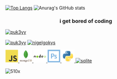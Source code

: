 [![Top Langs](https://github-readme-stats.vercel.app/api/top-langs/?username=510x)](https://github.com/anuraghazra/github-readme-stats)
![Anurag's GitHub stats](https://github-readme-stats.vercel.app/api?username=510x&theme=discord_old_blurple&show_icons=true)
<h3 align="center">i get bored of coding</h3>

<p align="left"> <a href="https://twitter.com/puk3yy" target="blank"><img src="https://img.shields.io/twitter/follow/puk3yy?logo=twitter&style=for-the-badge" alt="puk3yy" /></a> </p>

<p align="left">
<a href="https://twitter.com/puk3yy" target="blank"><img align="center" src="https://raw.githubusercontent.com/rahuldkjain/github-profile-readme-generator/master/src/images/icons/Social/twitter.svg" alt="puk3yy" height="30" width="40" /></a>
<a href="https://instagram.com/nigelgokys" target="blank"><img align="center" src="https://raw.githubusercontent.com/rahuldkjain/github-profile-readme-generator/master/src/images/icons/Social/instagram.svg" alt="nigelgokys" height="30" width="40" /></a>
</p>

<p align="left"> <a href="https://developer.mozilla.org/en-US/docs/Web/JavaScript" target="_blank" rel="noreferrer"> <img src="https://raw.githubusercontent.com/devicons/devicon/master/icons/javascript/javascript-original.svg" alt="javascript" width="40" height="40"/> </a> <a href="https://www.mongodb.com/" target="_blank" rel="noreferrer"> <img src="https://raw.githubusercontent.com/devicons/devicon/master/icons/mongodb/mongodb-original-wordmark.svg" alt="mongodb" width="40" height="40"/> </a> <a href="https://nodejs.org" target="_blank" rel="noreferrer"> <img src="https://raw.githubusercontent.com/devicons/devicon/master/icons/nodejs/nodejs-original-wordmark.svg" alt="nodejs" width="40" height="40"/> </a> <a href="https://www.photoshop.com/en" target="_blank" rel="noreferrer"> <img src="https://raw.githubusercontent.com/devicons/devicon/master/icons/photoshop/photoshop-line.svg" alt="photoshop" width="40" height="40"/> </a> <a href="https://www.python.org" target="_blank" rel="noreferrer"> <img src="https://raw.githubusercontent.com/devicons/devicon/master/icons/python/python-original.svg" alt="python" width="40" height="40"/> </a> <a href="https://www.sqlite.org/" target="_blank" rel="noreferrer"> <img src="https://www.vectorlogo.zone/logos/sqlite/sqlite-icon.svg" alt="sqlite" width="40" height="40"/> </a> </p>

<p><img align="center" src="https://github-readme-streak-stats.herokuapp.com/?user=510x&" alt="510x" /></p>
